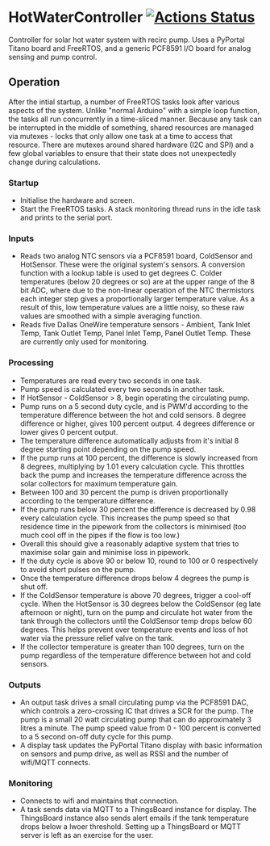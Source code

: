 # HotWaterController [![Actions Status](https://github.com/david-griffith/HotWaterController/actions/workflows/main.yml/badge.svg)](https://github.com/david-griffith/HotWaterController/actions/)
 Controller for solar hot water system with recirc pump.
 Uses a PyPortal Titano board and FreeRTOS, and a generic PCF8591 I/O board for analog sensing and pump control.
 
## Operation
After the intial startup, a number of FreeRTOS tasks look after various aspects of the system. Unlike "normal Arduino" with a simple loop function, the tasks all run concurrently in a time-sliced manner.
Because any task can be interrupted in the middle of something, shared resources are managed via mutexes - locks that only allow one task at a time to access that resource. There are mutexes around shared hardware (I2C and SPI) and a few global variables to ensure that their state does not unexpectedly change during calculations.

### Startup
 - Initialise the hardware and screen.
 - Start the FreeRTOS tasks. A stack monitoring thread runs in the idle task and prints to the serial port.

### Inputs
 - Reads two analog NTC sensors via a PCF8591 board, ColdSensor and HotSensor. These were the original system's sensors. A conversion function with a lookup table is used to get degrees C. Colder temperatures (below 20 degrees or so) are at the upper range of the 8 bit ADC, where due to the non-linear operation of the NTC thermistors each integer step gives a proportionally larger temperature value. As a result of this, low temperature values are a little noisy, so these raw values are smoothed with a simple averaging function.
 - Reads five Dallas OneWire temperature sensors - Ambient, Tank Inlet Temp, Tank Outlet Temp, Panel Inlet Temp, Panel Outlet Temp. These are currently only used for monitoring.
 
### Processing
 - Temperatures are read every two seconds in one task.
 - Pump speed is calculated every two seconds in another task.
 - If HotSensor - ColdSensor > 8, begin operating the circulating pump.
 - Pump runs on a 5 second duty cycle, and is PWM'd according to the temperature difference between the hot and cold sensors. 8 degree difference or higher, gives 100 percent output. 4 degrees difference or lower gives 0 percent output.
 - The temperature difference automatically adjusts from it's initial 8 degree starting point depending on the pump speed.
 - If the pump runs at 100 percent, the difference is slowly increased from 8 degrees, multiplying by 1.01 every calculation cycle. This throttles back the pump and increases the temperature difference across the solar collectors for maximum temperature gain.
 - Between 100 and 30 percent the pump is driven proportionally according to the temperature difference.
 - If the pump runs below 30 percent the difference is decreased by 0.98 every calculation cycle. This increases the pump speed so that residence time in the pipework from the collectors is minimised (too much cool off in the pipes if the flow is too low.)
 - Overall this should give a reasonably adaptive system that tries to maximise solar gain and minimise loss in pipework.
 - If the duty cycle is above 90 or below 10, round to 100 or 0 respectively to avoid short pulses on the pump.
 - Once the temperature difference drops below 4 degrees the pump is shut off.
 - If the ColdSensor temperature is above 70 degrees, trigger a cool-off cycle. When the HotSensor is 30 degrees below the ColdSensor (eg late afternoon or night), turn on the pump and circulate hot water from the tank through the collectors until the ColdSensor temp drops below 60 degrees. This helps prevent over temperature events and loss of hot water via the pressure relief valve on the tank.
 - If the collector temperature is greater than 100 degrees, turn on the pump regardless of the temperature difference between hot and cold sensors.
 
 
### Outputs
 - An output task drives a small circulating pump via the PCF8591 DAC, which controls a zero-crossing IC that drives a SCR for the pump. The pump is a small 20 watt circulating pump that can do approximately 3 litres a minute. The pump speed value from 0 - 100 percent is converted to a 5 second on-off duty cycle for this pump.
 - A display task updates the PyPortal Titano display with basic information on sensors and pump drive, as well as RSSI and the number of wifi/MQTT connects.
 
### Monitoring
 - Connects to wifi and maintains that connection.
 - A task sends data via MQTT to a ThingsBoard instance for display. The ThingsBoard instance also sends alert emails if the tank temperature drops below a lwoer threshold. Setting up a ThingsBoard or MQTT server is left as an exercise for the user.
